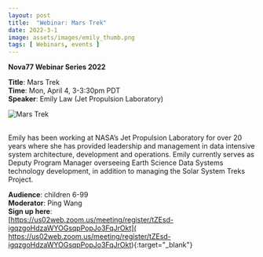 ```yaml
---
layout: post
title:  "Webinar: Mars Trek"  
date: 2022-3-1 
image: assets/images/emily_thumb.png  
tags: [ Webinars, events ]
---
```


**Nova77 Webinar Series 2022**

**Title**: Mars Trek  
**Time**: Mon, April 4, 3-3:30pm PDT  
**Speaker**: Emily Law (Jet Propulsion Laboratory)


<div><img src="/assets/images/emily.png" class="img-fluid" alt="Mars Trek" /></div><br>

Emily has been working at NASA’s Jet Propulsion Laboratory for over 20 years where she has provided leadership and management in data intensive system architecture, development and operations.  Emily currently serves as Deputy Program Manager overseeing Earth Science Data Systems technology development,  in addition to managing the Solar System Treks Project.

**Audience**: children 6-99  
**Moderator**: Ping Wang  
**Sign up here**:  
[https://us02web.zoom.us/meeting/register/tZEsd-igqzgoHdzaWYOGsqpPopJo3FqJrOkt](
https://us02web.zoom.us/meeting/register/tZEsd-igqzgoHdzaWYOGsqpPopJo3FqJrOkt){:target="_blank"}


